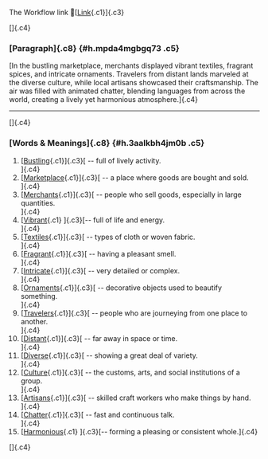 The Workflow link
👏[[Link](https://www.google.com/url?q=http://www.google.com&sa=D&source=editors&ust=1756743683217947&usg=AOvVaw3gGLMo0sG5K74cQPbPz2WT){.c1}]{.c3}

[]{.c4}

### [Paragraph]{.c8} {#h.mpda4mgbgq73 .c5}

[In the bustling marketplace, merchants displayed vibrant textiles,
fragrant spices, and intricate ornaments. Travelers from distant lands
marveled at the diverse culture, while local artisans showcased their
craftsmanship. The air was filled with animated chatter, blending
languages from across the world, creating a lively yet harmonious
atmosphere.]{.c4}

------------------------------------------------------------------------

[]{.c4}

### [Words & Meanings]{.c8} {#h.3aalkbh4jm0b .c5}

1.  [[Bustling](https://www.google.com/url?q=http://www.google.com&sa=D&source=editors&ust=1756743683218555&usg=AOvVaw1aZo-Tbyp86eMRtXbwkAOY){.c1}]{.c3}[ --
    full of lively activity.\
    ]{.c4}
2.  [[Marketplace](https://www.google.com/url?q=http://www.google.com&sa=D&source=editors&ust=1756743683218697&usg=AOvVaw1Ago0wYy6cfr6m9A3BaF92){.c1}]{.c3}[ --
    a place where goods are bought and sold.\
    ]{.c4}
3.  [[Merchants](https://www.google.com/url?q=http://www.google.com&sa=D&source=editors&ust=1756743683218812&usg=AOvVaw1gfhjs5zJng5HE5eev6zGP){.c1}]{.c3}[ --
    people who sell goods, especially in large quantities.\
    ]{.c4}
4.  [[Vibrant](https://www.google.com/url?q=http://www.google.com&sa=D&source=editors&ust=1756743683218940&usg=AOvVaw2uLOHylIkrp6NAioJSOYOV){.c1}
    ]{.c3}[-- full of life and energy.\
    ]{.c4}
5.  [[Textiles](https://www.google.com/url?q=http://www.google.com&sa=D&source=editors&ust=1756743683219034&usg=AOvVaw1P3u6GGq9jk10q4w7yW_8T){.c1}]{.c3}[ --
    types of cloth or woven fabric.\
    ]{.c4}
6.  [[Fragrant](https://www.google.com/url?q=http://www.google.com&sa=D&source=editors&ust=1756743683219134&usg=AOvVaw1jbDr7M7UcKodk1nmtBDwX){.c1}]{.c3}[ --
    having a pleasant smell.\
    ]{.c4}
7.  [[Intricate](https://www.google.com/url?q=http://www.google.com&sa=D&source=editors&ust=1756743683219229&usg=AOvVaw3si9BTRa1OCwEuSMiJ8LFJ){.c1}]{.c3}[ --
    very detailed or complex.\
    ]{.c4}
8.  [[Ornaments](https://www.google.com/url?q=http://www.google.com&sa=D&source=editors&ust=1756743683219328&usg=AOvVaw2C8Wt1BMJMJsDQhiejBG3v){.c1}]{.c3}[ --
    decorative objects used to beautify something.\
    ]{.c4}
9.  [[Travelers](https://www.google.com/url?q=http://www.google.com&sa=D&source=editors&ust=1756743683219441&usg=AOvVaw2DGLKtM5wfFMTII7p0CW_p){.c1}]{.c3}[ --
    people who are journeying from one place to another.\
    ]{.c4}
10. [[Distant](https://www.google.com/url?q=http://www.google.com&sa=D&source=editors&ust=1756743683219569&usg=AOvVaw00eUIISBwNBmJLDcgh7ERW){.c1}]{.c3}[ --
    far away in space or time.\
    ]{.c4}
11. [[Diverse](https://www.google.com/url?q=http://www.google.com&sa=D&source=editors&ust=1756743683219671&usg=AOvVaw075h9ya00dJ4gyTtebHAxZ){.c1}]{.c3}[ --
    showing a great deal of variety.\
    ]{.c4}
12. [[Culture](https://www.google.com/url?q=http://www.google.com&sa=D&source=editors&ust=1756743683219778&usg=AOvVaw0cHmqVXSTDHUpUkP9iXQ_u){.c1}]{.c3}[ --
    the customs, arts, and social institutions of a group.\
    ]{.c4}
13. [[Artisans](https://www.google.com/url?q=http://www.google.com&sa=D&source=editors&ust=1756743683219899&usg=AOvVaw3t6hjsQvTRibOXTea82j37){.c1}]{.c3}[ --
    skilled craft workers who make things by hand.\
    ]{.c4}
14. [[Chatter](https://www.google.com/url?q=http://www.google.com&sa=D&source=editors&ust=1756743683220022&usg=AOvVaw1KcQ3lPY7J7tYlz2tqxCgW){.c1}]{.c3}[ --
    fast and continuous talk.\
    ]{.c4}
15. [[Harmonious](https://www.google.com/url?q=http://www.google.com&sa=D&source=editors&ust=1756743683220119&usg=AOvVaw2vS8sYuz9XFYj0QFxcExRt){.c1}
    ]{.c3}[-- forming a pleasing or consistent whole.]{.c4}

[]{.c4}
